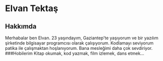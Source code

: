# Elvan Tektaş
## Hakkımda
Merhabalar ben Elvan. 23 yaşındayım, Gaziantep'te yaşıyorum ve bir yazılım şirketinde bilgisayar programcısı olarak çalışıyorum.
Kodlamayı seviyorum patika ile çalışmaktan hoşlanıyorum. Bana mesleğimi daha çok sevdiriyor.
###Hobilerim
Kitap okumak, kod yazmak, film izlemek, dans etmek...
